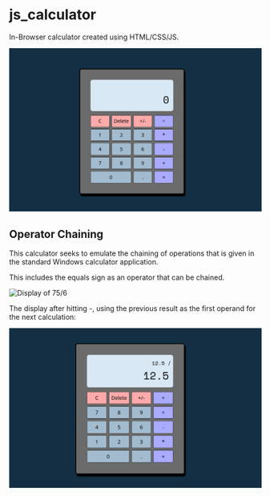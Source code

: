 # js_calculator
In-Browser calculator created using HTML/CSS/JS.

![Calculator in default state](/img/blankCalc.png)

## Operator Chaining
This calculator seeks to emulate the chaining of operations that
is given in the standard Windows calculator application.

This includes the equals sign as an operator that can be chained.

![Display of 75/6](/img/basicCalc.png)

The display after hitting -, using the previous result as the
first operand for the next calculation:

![Chained Calculation](/img/basicCalc2.png)
